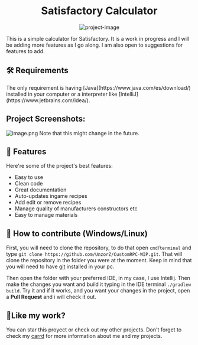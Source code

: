 <h1 align="center" id="title">Satisfactory Calculator</h1>

<p align="center"><img src="https://socialify.git.ci/UnzorZ/SatisfactoryCrafter/image?description=1&amp;descriptionEditable=Easy%20to%20use%20calculator%20for%20the%20game%20Satisfactory&amp;font=Inter&amp;forks=1&amp;issues=1&amp;language=1&amp;name=1&amp;owner=1&amp;pattern=Solid&amp;pulls=1&amp;stargazers=1&amp;theme=Dark" alt="project-image"></p>

<p id="description">This is a simple calculator for Satisfactory. It is a work in progress and I will be adding more features as I go along. I am also open to suggestions for features to add.</p>


<h2>🛠️ Requirements </h2>
The only requirement is having [Java](https://www.java.com/es/download/) installed in your computer or a interpreter like [IntelliJ](https://www.jetbrains.com/idea/).


<h2>Project Screenshots:</h2>

<img src="https://i.ibb.co/mb0C8qw/image.png" alt="image.png" border="0"></a>
Note that this might change in the future.

<h2>🧐 Features</h2>

Here're some of the project's best features:

*   Easy to use
*   Clean code
*   Great documentation
*   Auto-updates ingame recipes
*   Add edit or remove recipes
*   Manage quality of manufacturers constructors etc
*   Easy to manage materials

<h2>🍰 How to contribute (Windows/Linux) </h2>

First, you will need to clone the repository, to do that open `cmd`/`terminal` and type `git clone https://github.com/UnzorZ/CustomRPC-WIP.git`.
That will clone the repository in the folder you were at the moment. Keep in mind that you will need to have [git](https://git-scm.com/) installed in your pc.

Then open the folder with your preferred IDE, in my case, I use Intellij. Then make the changes you want and build it typing in the IDE terminal `./gradlew build`. Try it and if it works,
and you want your changes in the project, open a **Pull Request** and i will check it out.

<h2>💖Like my work?</h2>

You can star this proyect or check out my other projects. Don't forget to check my [carrd](https://carrd.unzor.xyz/) for more information about me and my projects.

